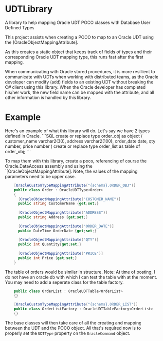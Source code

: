 UDTLibrary
==========

A library to help mapping Oracle UDT POCO classes with Database User Defined Types

This project assists when creating a POCO to map to an Oracle UDT using the [OracleObjectMappingAttribute].

As this creates a static object that keeps track of fields of types and their corresponding Oracle UDT mapping type, 
this runs fast after the first mapping.

When communicating with Oracle stored procedures, it is more resillient to communicate with UDTs when working with distributed teams, 
as the Oracle developer can modify (add) fields to an existing UDT without breaking the C# client using this library. When the Oracle
developer has completed his/her work, the new field name can be mapped with the attribute, and all other information is handled by this library.


<h1>Example</H1>
Here's an example of what this library will do. Let's say we have 2 types defined in Oracle.
```SQL
create or replace type order_obj as object
(       customer_name  varchar2(30),
        address        varchar2(100), 
        order_date     date, 
        qty            number, 
        price          number
)
create or replace type order_list as table of order_obj;
```

To map them with this library, create a poco, referencing of course the Oracle.DataAccess assembly and using the `[OracleObjectMappingAttribute]. Note, the values of the mapping parameters need to be upper case.

```C#
    [OracleCustomTypeMappingAttribute("{schema}.ORDER_OBJ")]
    public class Order : OracleUDTType<Order>
    {
      [OracleObjectMappingAttribute("CUSTOMER_NAME")]
      public string CustomerName {get;set;}
  
      [OracleObjectMappingAttribute("ADDRESS")]
      public string Address {get;set;}
  
      [OracleObjectMappingAttribute("ORDER_DATE")]
      public DateTime OrderDate {get;set;}
  
      [OracleObjectMappingAttribute("QTY")]
      public int Quantity{get;set;}
  
      [OracleObjectMappingAttribute("PRICE")]
      public int Price {get;set;}
    }
```


The table of orders would be similar in structure.
Note: At time of posting, I do not have an oracle db with which I can test the table with at the moment. You may need to add a seperate class for the table factory. 

```C#
    public class OrderList : OracleUDTTable<OrderList>
    {}

    [OracleCustomTypeMappingAttribute("{schema}.ORDER_LIST")]
    public class OrderListFactory : OracleUDTTableFactory<OrderList>
    {}
```

The base classes will then take care of all the creating and mapping between the UDT and the POCO object. All that's required now is to properly set the `UDTType` property on the `OracleCommand` object.
